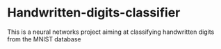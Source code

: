 # Handwritten-digits-classifier
This is a neural networks project aiming at classifying handwritten digits from the MNIST database
